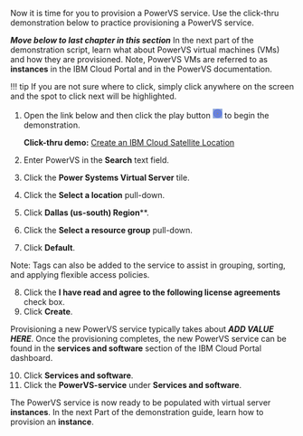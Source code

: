 Now it is time for you to provision a PowerVS service. Use the click-thru demonstration below to practice provisioning a PowerVS service.

***Move below to last chapter in this section***
In the next part of the demonstration script, learn what about PowerVS virtual machines (VMs) and how they are provisioned. Note, PowerVS VMs are referred to as **instances** in the IBM Cloud Portal and in the PowerVS documentation.

!!! tip
    If you are not sure where to click, simply click anywhere on the screen and the spot to click next will be highlighted.

1. Open the link below and then click the play button ![](_attachments/ClickThruPlayButton.png) to begin the demonstration.

    **Click-thru demo:** <a href="https://ibm.github.io/SalesEnablement-Satellite-L3-Sales/includes/SatLocationCreation/index.html" target ="_blank">Create an IBM Cloud Satellite Location</a>

2. Enter PowerVS in the **Search** text field.
3. Click the **Power Systems Virtual Server** tile.
4. Click the **Select a location** pull-down.
5. Click **Dallas (us-south) Region****.
6. Click the **Select a resource group** pull-down.
7. Click **Default**.

Note: Tags can also be added to the service to assist in grouping, sorting, and applying flexible access policies.

8. Click the **I have read and agree to the following license agreements** check box.
9. Click **Create**.

Provisioning a new PowerVS service typically takes about ***ADD VALUE HERE***.  Once the provisioning completes, the new PowerVS service can be found in the **services and software** section of the IBM Cloud Portal dashboard.

10. Click **Services and software**.
11. Click the **PowerVS-service** under **Services and software**.

The PowerVS service is now ready to be populated with virtual server **instances**.  In the next Part of the demonstration guide, learn how to provision an **instance**.
